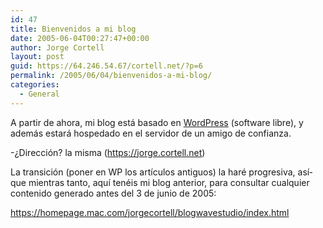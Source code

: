 ```yaml
---
id: 47
title: Bienvenidos a mi blog
date: 2005-06-04T00:27:47+00:00
author: Jorge Cortell
layout: post
guid: https://64.246.54.67/cortell.net/?p=6
permalink: /2005/06/04/bienvenidos-a-mi-blog/
categories:
  - General
---
```

A partir de ahora, mi blog está basado en [WordPress](https://wordpress.org/) (software libre), y además estará hospedado en el servidor de un amigo de confianza.

-¿Dirección? la misma (<https://jorge.cortell.net>)

La transición (poner en WP los artí­culos antiguos) la haré progresiva, así­ que mientras tanto, aquí­ tenéis mi blog anterior, para consultar cualquier contenido generado antes del 3 de junio de 2005:

<https://homepage.mac.com/jorgecortell/blogwavestudio/index.html>